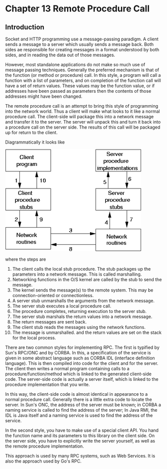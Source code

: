 # Chapter 13 Remote Procedure Call

## Introduction

 Socket and HTTP programming use a message-passing paradigm. A client sends a message to a server which usually sends a message back. Both sides ae responsible for creating messages in a format understood by both sides, and in reading the data out of those messages.

However, most standalone applications do not make so much use of message passing techniques. Generally the preferred mechanism is that of the function (or method or procedure) call. In this style, a program will call a function with a list of parameters, and on completion of the function call will have a set of return values. These values may be the function value, or if addresses have been passed as parameters then the contents of those addresses might have been changed.

The remote procedure call is an attempt to bring this style of programming into the network world. Thus a client will make what looks to it like a normal procedure call. The client-side will package this into a network message and transfer it to the server. The server will unpack this and turn it back into a procedure call on the server side. The results of this call will be packaged up for return to the client.

Diagrammatically it looks like 

![rpc_stub](../assets/rpc_stub.png)

where the steps are

1. The client calls the local stub procedure. The stub packages up the parameters into a network message. This is called marshalling.
2. Networking functions in the O/S kernel are called by the stub to send the message.
3. The kernel sends the message(s) to the remote system. This may be connection-oriented or connectionless.
4. A server stub unmarshalls the arguments from the network message.
5. The server stub executes a local procedure call.
6. The procedure completes, returning execution to the server stub.
7. The server stub marshals the return values into a network message.
8. The return messages are sent back.
9. The client stub reads the messages using the network functions.
10. The message is unmarshalled. and the return values are set on the stack for the local process.

There are two common styles for implementing RPC. The first is typified by Sun's RPC/ONC and by CORBA. In this, a specification of the service is given in some abstract language such as CORBA IDL (interface definition language). This is then compiled into code for the client and for the server. The client then writes a normal program containing calls to a procedure/function/method which is linked to the generated client-side code. The server-side code is actually a server itself, which is linked to the procedure implementation that you write.

In this way, the client-side code is almost identical in appearance to a normal procedure call. Generally there is a little extra code to locate the server. In Sun's ONC, the address of the server must be known; in CORBA a naming service is called to find the address of the server; In Java RMI, the IDL is Java itself and a naming service is used to find the address of the service.

In the second style, you have to make use of a special client API. You hand the function name and its parameters to this library on the client side. On the server side, you have to explicitly write the server yourself, as well as the remote procedure implementation.

This approach is used by many RPC systems, such as Web Services. It is also the approach used by Go's RPC. 



